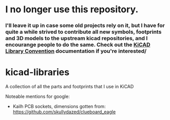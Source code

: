 # I no longer use this repository. 
### I'll leave it up in case some old projects rely on it, but I have for quite a while strived to contribute all new symbols, footprints and 3D models to the upstream kicad repositories, and I encourange people to do the same. Check out the [KiCAD Library Convention](http://kicad-pcb.org/libraries/klc/) documentation if you're interested/

# kicad-libraries
A collection of all the parts and footprints that I use in KiCAD

Noteable mentions for google:

* Kailh PCB sockets, dimensions gotten from: https://github.com/skullydazed/clueboard_eagle
